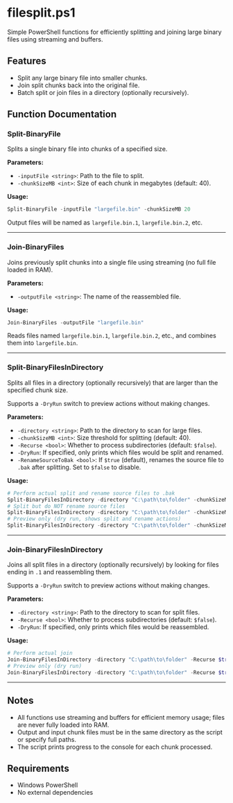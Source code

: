 # filesplit.ps1

Simple PowerShell functions for efficiently splitting and joining large binary
files using streaming and buffers.

## Features
- Split any large binary file into smaller chunks.
- Join split chunks back into the original file.
- Batch split or join files in a directory (optionally recursively).

## Function Documentation

### Split-BinaryFile
Splits a single binary file into chunks of a specified size.

**Parameters:**
- `-inputFile <string>`: Path to the file to split.
- `-chunkSizeMB <int>`: Size of each chunk in megabytes (default: 40).

**Usage:**
```powershell
Split-BinaryFile -inputFile "largefile.bin" -chunkSizeMB 20
```
Output files will be named as `largefile.bin.1`, `largefile.bin.2`, etc.

---

### Join-BinaryFiles
Joins previously split chunks into a single file using streaming (no full file
loaded in RAM).

**Parameters:**
- `-outputFile <string>`: The name of the reassembled file.

**Usage:**
```powershell
Join-BinaryFiles -outputFile "largefile.bin"
```
Reads files named `largefile.bin.1`, `largefile.bin.2`, etc., and combines them
into `largefile.bin`.

---

### Split-BinaryFilesInDirectory

Splits all files in a directory (optionally recursively) that are larger than
the specified chunk size.

Supports a `-DryRun` switch to preview actions without making changes.

**Parameters:**
- `-directory <string>`: Path to the directory to scan for large files.
- `-chunkSizeMB <int>`: Size threshold for splitting (default: 40).
- `-Recurse <bool>`: Whether to process subdirectories (default: `$false`).
- `-DryRun`: If specified, only prints which files would be split and renamed.
- `-RenameSourceToBak <bool>`: If `$true` (default), renames the source file to `.bak` after splitting. Set to `$false` to disable.

**Usage:**
```powershell
# Perform actual split and rename source files to .bak
Split-BinaryFilesInDirectory -directory "C:\path\to\folder" -chunkSizeMB 40 -Recurse $true
# Split but do NOT rename source files
Split-BinaryFilesInDirectory -directory "C:\path\to\folder" -chunkSizeMB 40 -Recurse $true -RenameSourceToBak $false
# Preview only (dry run, shows split and rename actions)
Split-BinaryFilesInDirectory -directory "C:\path\to\folder" -chunkSizeMB 40 -Recurse $true -DryRun
```

---

### Join-BinaryFilesInDirectory

Joins all split files in a directory (optionally recursively) by looking for
files ending in `.1` and reassembling them.

Supports a `-DryRun` switch to preview actions without making changes.

**Parameters:**
- `-directory <string>`: Path to the directory to scan for split files.
- `-Recurse <bool>`: Whether to process subdirectories (default: `$false`).
- `-DryRun`: If specified, only prints which files would be reassembled.

**Usage:**
```powershell
# Perform actual join
Join-BinaryFilesInDirectory -directory "C:\path\to\folder" -Recurse $true
# Preview only (dry run)
Join-BinaryFilesInDirectory -directory "C:\path\to\folder" -Recurse $true -DryRun
```

---

## Notes
- All functions use streaming and buffers for efficient memory usage; files are never fully loaded into RAM.
- Output and input chunk files must be in the same directory as the script or specify full paths.
- The script prints progress to the console for each chunk processed.

## Requirements
- Windows PowerShell
- No external dependencies
